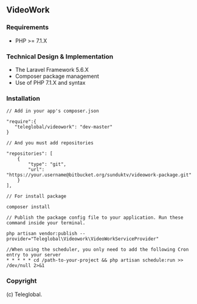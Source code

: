 VideoWork
----------------------------------------------------------------------------------------

### Requirements
- PHP >= 7.1.X


### Technical Design & Implementation
- The Laravel Framework 5.6.X
- Composer package management
- Use of PHP 7.1.X and syntax

### Installation

    // Add in your app's composer.json

    "require":{
       "teleglobal/videowork": "dev-master"
    }
    
    // And you must add repositories

    "repositories": [
        {
            "type": "git",
            "url": "https://your.username@bitbucket.org/sunduktv/videowork-package.git"
        }
    ],
    
    // For install package
    
    composer install

    // Publish the package config file to your application. Run these command inside your terminal.
    
    php artisan vendor:publish --provider="Teleglobal\Videowork\VideoWorkServiceProvider"

    //When using the scheduler, you only need to add the following Cron entry to your server
    * * * * * cd /path-to-your-project && php artisan schedule:run >> /dev/null 2>&1
    
### Copyright

(c) Teleglobal.
